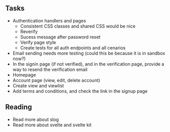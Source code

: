 ## Tasks

- Authentication handlers and pages
  - Consistent CSS classes and shared CSS would be nice
  - Reverify
  - Sucess message after password reset
  - Verify page style
  - Create tests for all auth endpoints and all cenarios
- Email sending needs more testing (could this be because it is in sandbox now?)
- In the signin page (if not verified), and in the verification page, provide a way to resend the verification email
- Homepage
- Account page (view, edit, delete account)
- Create view and viewlist
- Add terms and conditions, and check the link in the signup page

## Reading

- Read more about slog
- Read more about svelte and svelte kit
